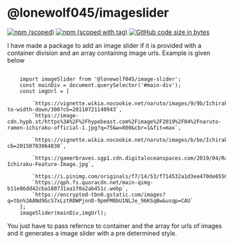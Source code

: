 <h1>@lonewolf045/imageslider</h1>


[![npm (scoped)](https://img.shields.io/npm/v/@lonewolf045/image-slider?style=for-the-badge)](https://github.com/lonewolf045/image-slider)
[![npm (scoped with tag)](https://img.shields.io/npm/v/@lonewolf045/image-slider/latest?style=for-the-badge)](https://github.com/lonewolf045/image-slider)
[![GitHub code size in bytes](https://img.shields.io/github/languages/code-size/lonewolf045/image-slider?style=for-the-badge)](https://github.com/lonewolf045/image-slider)


<p>I have made a package to add an image slider if it is provided with a container division and an array containing image urls. Example is given below</p>

<pre><code>
    import imageSlider from '@lonewolf045/image-slider';
    const mainDiv = document.querySelector('#main-div');
    const imgUrl = [
        &nbsp;&nbsp;&nbsp;&nbsp;&nbsp;&nbsp;&nbsp;&nbsp;`https://vignette.wikia.nocookie.net/naruto/images/9/9b/Ichiraku_Ramen.png/revision/latest/scale-to-width-down/300?cb=20110721140943`,
        `https://image-cdn.hypb.st/https%3A%2F%2Fhypebeast.com%2Fimage%2F2019%2F04%2Fnaruto-ramen-ichiraku-official-1.jpg?q=75&w=800&cbr=1&fit=max`,
        &nbsp;&nbsp;&nbsp;&nbsp;&nbsp;&nbsp;&nbsp;&nbsp;`https://vignette.wikia.nocookie.net/naruto/images/b/be/Ichiraku_ramen.png/revision/latest?cb=20150703064830`,
        &nbsp;&nbsp;&nbsp;&nbsp;&nbsp;&nbsp;&nbsp;&nbsp;`https://gamerbraves.sgp1.cdn.digitaloceanspaces.com/2019/04/Ramen-Ichiraku-Feature-Image.jpg`,
        &nbsp;&nbsp;&nbsp;&nbsp;&nbsp;&nbsp;&nbsp;&nbsp;`https://i.pinimg.com/originals/f7/14/53/f714532a1d3ee470de6556b8ca23afd6.jpg`,
        `https://qph.fs.quoracdn.net/main-qimg-b11e86dd42cba180731aa1f0a2ab451c.webp`,
        `https://encrypted-tbn0.gstatic.com/images?q=tbn%3AANd9GcS7xLztROWPjnnD-9pmFM0bU1NLJe_96KSqBw&usqp=CAU`
    ];
    imageSlider(mainDiv,imgUrl);
</code></pre>

<div>
You just have to pass refernce to container and the array for urls of images and it generates a image slider with a pre determined style.
</div>